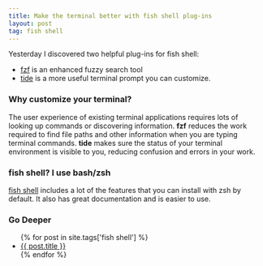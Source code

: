 ```yaml
---
title: Make the terminal better with fish shell plug-ins
layout: post
tag: fish shell
---
```

Yesterday I discovered two helpful plug-ins for fish shell:
* [fzf](https://github.com/PatrickF1/fzf.fish) is an enhanced fuzzy search tool
* [tide](https://github.com/IlanCosman/tide) is a more useful terminal prompt you can customize.

### Why customize your terminal?
The user experience of existing terminal applications requires lots of looking up commands or discovering information. **fzf** reduces the work required to find file paths and other information when you are typing terminal commands. **tide** makes sure the status of your terminal environment is visible to you, reducing confusion and errors in your work.

### fish shell? I use bash/zsh
[fish shell](https://fishshell.com) includes a lot of the features that you can install with zsh by default. It also has great documentation and is easier to use. 

### Go Deeper
  <ul>
    {% for post in site.tags['fish shell'] %}
      <li><a href="{{ post.url }}">{{ post.title }}</a></li>
    {% endfor %}
  </ul>